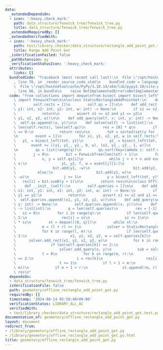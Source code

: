 ```yaml
---
data:
  _extendedDependsOn:
  - icon: ':heavy_check_mark:'
    path: data_structure/fenwick_tree/fenwick_tree.py
    title: data_structure/fenwick_tree/fenwick_tree.py
  _extendedRequiredBy: []
  _extendedVerifiedWith:
  - icon: ':heavy_check_mark:'
    path: test/library_checker/data_structure/rectangle_add_point_get.test.py
    title: Range Add Point Get
  _isVerificationFailed: false
  _pathExtension: py
  _verificationStatusIcon: ':heavy_check_mark:'
  attributes:
    links: []
  bundledCode: "Traceback (most recent call last):\n  File \"/opt/hostedtoolcache/PyPy/3.10.14/x64/lib/pypy3.10/site-packages/onlinejudge_verify/documentation/build.py\"\
    , line 76, in _render_source_code_stat\n    bundled_code = language.bundle(\n\
    \  File \"/opt/hostedtoolcache/PyPy/3.10.14/x64/lib/pypy3.10/site-packages/onlinejudge_verify/languages/python.py\"\
    , line 96, in bundle\n    raise NotImplementedError\nNotImplementedError\n"
  code: "from collections import deque\nfrom bisect import bisect_left\n\nfrom data_structure.fenwick_tree.fenwick_tree\
    \ import FenwickTree\n\n\nclass StaticRectangleAddPointGet:\n    def __init__(self):\n\
    \        self.rects = []\n        self.qs = []\n\n    def add_rect(self, x1: int,\
    \ y1: int, x2: int, y2: int, w: int) -> None:\n        if x1 == x2 or y1 == y2:\n\
    \            return\n        assert x1 <= x2 and y1 <= y2\n        self.rects.append((x1,\
    \ y1, x2, y2, w))\n\n    def add_query(self, x: int, y: int) -> None:\n      \
    \  self.qs.append((x, y))\n\n    def solve(self) -> list[int]:\n        n, q =\
    \ len(self.rects), len(self.qs)\n        res = [0] * q\n        if n == 0 or q\
    \ == 0:\n            return res\n\n        toY = sorted(set(y for _, y in self.qs))\n\
    \n        event = []\n        for x1, y1, x2, y2, w in self.rects:\n         \
    \   y1_ = bisect_left(toY, y1)\n            y2_ = bisect_left(toY, y2)\n     \
    \       event += [(x1, y1_, y2_, 0, w), (x2, y1_, y2_, 1, w)]\n        event.sort()\n\
    \n        qs = list(range(q))\n        qs.sort(key=lambda i: self.qs[i][0])\n\n\
    \        j = 0\n        bit = FenwickTree(len(toY) + 1)\n        for i in qs:\n\
    \            x, y = self.qs[i]\n            while j < n + n and event[j][0] <=\
    \ x:\n                y1, y2, f, w = event[j][1:]\n                if f:\n   \
    \                 bit.add(y1, -w)\n                    bit.add(y2, w)\n      \
    \          else:\n                    bit.add(y1, w)\n                    bit.add(y2,\
    \ -w)\n                j += 1\n            y = bisect_left(toY, y)\n         \
    \   res[i] = bit.sum0(y + 1)\n\n        return res\n\n\nclass OfflineRectangleAddPointGet:\n\
    \    def __init__(self):\n        self.queries = []\n\n    def add_rect(self,\
    \ x1: int, y1: int, x2: int, y2: int, w: int) -> None:\n        if x1 == x2 or\
    \ y1 == y2:\n            return\n        assert x1 <= x2 and y1 <= y2\n      \
    \  self.queries.append((x1, y1, x2, y2, w))\n\n    def add_query(self, x: int,\
    \ y: int) -> None:\n        self.queries.append((x, y))\n\n    def solve(self)\
    \ -> list[int]:\n        q = len(self.queries)\n        rev = [-1] * q\n     \
    \   sz = 0\n        for i in range(q):\n            if len(self.queries[i]) ==\
    \ 2:\n                rev[i] = sz\n                sz += 1\n\n        res = [0]\
    \ * sz\n        st = deque([(0, q)])\n        while st:\n            l, r = st.popleft()\n\
    \            m = (l + r) >> 1\n            solver = StaticRectangleAddPointGet()\n\
    \            for k in range(l, m):\n                if len(self.queries[k]) >\
    \ 2:\n                    x1, y1, x2, y2, w = self.queries[k]\n              \
    \      solver.add_rect(x1, y1, x2, y2, w)\n            for k in range(m, r):\n\
    \                if len(self.queries[k]) == 2:\n                    x, y = self.queries[k]\n\
    \                    solver.add_query(x, y)\n            sub = solver.solve()\n\
    \            t = 0\n            for k in range(m, r):\n                if len(self.queries[k])\
    \ == 2:\n                    i = rev[k]\n                    res[i] += sub[t]\n\
    \                    t += 1\n            if l + 1 < m:\n                st.append((l,\
    \ m))\n            if m + 1 < r:\n                st.append((m, r))\n        return\
    \ res\n"
  dependsOn:
  - data_structure/fenwick_tree/fenwick_tree.py
  isVerificationFile: false
  path: geometory/offline_rectangle_add_point_get.py
  requiredBy: []
  timestamp: '2024-08-14 05:50:48+09:00'
  verificationStatus: LIBRARY_ALL_AC
  verifiedWith:
  - test/library_checker/data_structure/rectangle_add_point_get.test.py
documentation_of: geometory/offline_rectangle_add_point_get.py
layout: document
redirect_from:
- /library/geometory/offline_rectangle_add_point_get.py
- /library/geometory/offline_rectangle_add_point_get.py.html
title: geometory/offline_rectangle_add_point_get.py
---
```


